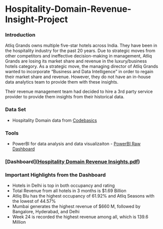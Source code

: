 # Hospitality-Domain-Revenue-Insight-Project

### Introduction

Atliq Grands owns multiple five-star hotels across India. They have been in the hospitality industry for the past 20 years. Due to strategic moves from other competitors and ineffective decision-making in management, Atliq Grands are losing its market share and revenue in the luxury/business hotels category. As a strategic move, the managing director of Atliq Grands wanted to incorporate “Business and Data Intelligence” in order to regain their market share and revenue. However, they do not have an in-house data analytics team to provide them with these insights.

Their revenue management team had decided to hire a 3rd party service provider to provide them insights from their historical data.

### Data Set
- Hospitality Domain data from [Codebasics](https://codebasics.io/challenge/codebasics-resume-project-challenge)

### Tools

- PowerBI for data analysis and data visualizaiton - [PowerBI Raw Dashboard](https://github.com/jkim772/Hospitality-Domain-Revenue-Insight-Project/blob/main/Hospitality%20Domain%20Revenue%20Insights.pbix)

### [Dashboard]([Hospitality Domain Revenue Insights.pdf](https://github.com/jkim772/Hospitality-Domain-Revenue-Insight-Project/blob/main/Dashboard_pdf.pdf))

### Important Highlights from the Dashboard
- Hotels in Delhi is top in both occupancy and rating
- Total Revenue from all hotels in 3 months is $1.69 Billion
- Atliq Blu has the highest occupancy of 61.92% and Atliq Seasons with the lowest of 44.57%
- Mumbai generates the highest revenue of $660 M, followed by Bangalore, Hyderabad, and Delhi
- Week 24 is recorded the highest revenue among all, which is 139.6 Million
